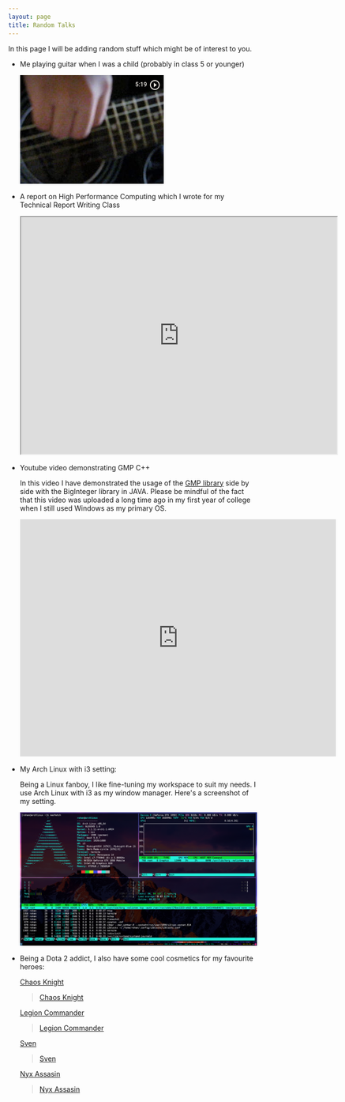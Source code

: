 ```yaml
---
layout: page
title: Random Talks
---
```


In this page I will be adding random stuff which might be of interest to you.

*	Me playing guitar when I was a child (probably in class 5 or younger)

	[![Guitar](/assets/pictures/image8.png)](https://photos.app.goo.gl/p3dV31rDrW2VeDxA6)

*	A report on High Performance Computing which I wrote for my Technical Report Writing Class

	<iframe src="https://drive.google.com/file/d/1h-iVCAsfryl23HhJGZQcGsNJ1rTj2JRU/preview" width="640" height="480"></iframe>

*	Youtube video demonstrating GMP C++

	In this video I have demonstrated the usage of the [GMP library](https://gmplib.org/) side by side with the BigInteger library in JAVA. Please be mindful of the fact that this video was uploaded a long time ago in my first year of college when I still used Windows as my primary OS.

	<iframe width="640" height="480" src="https://www.youtube.com/embed/C2RKwXYovkQ" frameborder="0" allow="accelerometer; autoplay; encrypted-media; gyroscope; picture-in-picture" allowfullscreen></iframe>

*	My Arch Linux with i3 setting:

	Being a Linux fanboy, I like fine-tuning my workspace to suit my needs. I use Arch Linux with i3 as my window manager. Here's a screenshot of my setting.

	![Screenshot](/assets/pictures/image9.png)

*	Being a Dota 2 addict, I also have some cool cosmetics for my favourite heroes:

	[Chaos Knight](https://dota2.gamepedia.com/Chaos_Knight)

	<blockquote class="imgur-embed-pub" lang="en" data-id="a/XT0pjUv"><a href="//imgur.com/a/XT0pjUv">Chaos Knight</a></blockquote><script async src="//s.imgur.com/min/embed.js" charset="utf-8"></script>

	[Legion Commander](https://dota2.gamepedia.com/Legion_Commander)

	<blockquote class="imgur-embed-pub" lang="en" data-id="a/cq0qbRS"><a href="//imgur.com/a/cq0qbRS">Legion Commander</a></blockquote><script async src="//s.imgur.com/min/embed.js" charset="utf-8"></script>

	[Sven](https://dota2.gamepedia.com/Sven)

	<blockquote class="imgur-embed-pub" lang="en" data-id="a/45oDKc6"><a href="//imgur.com/a/45oDKc6">Sven</a></blockquote><script async src="//s.imgur.com/min/embed.js" charset="utf-8"></script>

	[Nyx Assasin](https://dota2.gamepedia.com/Nyx_Assassin)

	<blockquote class="imgur-embed-pub" lang="en" data-id="a/OUvBbrW"><a href="//imgur.com/a/OUvBbrW">Nyx Assasin</a></blockquote><script async src="//s.imgur.com/min/embed.js" charset="utf-8"></script>